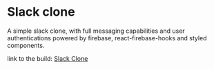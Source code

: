 # Slack clone

A simple slack clone, with full messaging capabilities and user authentications powered by firebase, react-firebase-hooks and styled components.

link to the build: [Slack Clone](https://slack-clone-kt.web.app/)
